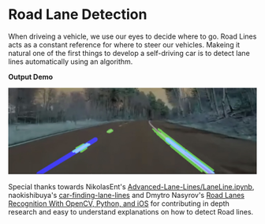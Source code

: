 # Road Lane Detection

When driveing a vehicle, we use our eyes to decide where to go. Road Lines acts as a constant reference for where to steer our vehicles. Makeing it natural one of the first things to develop a self-driving car is to detect lane lines automatically using an algorithm.

**Output Demo**

<kbd><img src="./readme_images/output-demo.jpeg"/></kbd>

Special thanks towards NikolasEnt's [Advanced-Lane-Lines/LaneLine.ipynb](https://github.com/NikolasEnt/Advanced-Lane-Lines/blob/master/LaneLine.ipynb),
naokishibuya's [car-finding-lane-lines](https://github.com/naokishibuya/car-finding-lane-lines) 
and Dmytro Nasyrov's [Road Lanes Recognition With OpenCV, Python, and iOS](https://medium.com/pharos-production/road-lane-recognition-with-opencv-and-ios-a892a3ab635c)
for contributing in depth research and easy to understand explanations on how to detect Road lines.
